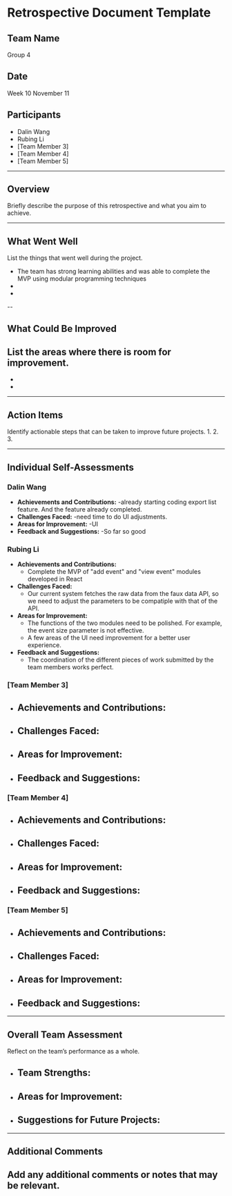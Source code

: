 # Retrospective Document Template

## Team Name
Group 4

## Date
Week 10 November 11

## Participants
- Dalin Wang
- Rubing Li
- [Team Member 3]
- [Team Member 4]
- [Team Member 5]

---

## Overview
Briefly describe the purpose of this retrospective and what you aim to achieve.

---

## What Went Well
List the things that went well during the project.
- The team has strong learning abilities and was able to complete the MVP using modular programming techniques 
-
-

--
## What Could Be Improved
List the areas where there is room for improvement.
-
-
-

---

## Action Items
Identify actionable steps that can be taken to improve future projects.
1.
2.
3.

---

## Individual Self-Assessments
### Dalin Wang
- **Achievements and Contributions:**
  -already starting coding export list feature. And the feature already completed.
- **Challenges Faced:**
  -need time to do UI adjustments.
- **Areas for Improvement:**
  -UI
- **Feedback and Suggestions:**
  -So far so good

### Rubing Li
- **Achievements and Contributions:**
  - Complete the MVP of "add event" and "view event" modules developed in React
- **Challenges Faced:**
  - Our current system fetches the raw data from the faux data API, so we need to adjust the parameters to be compatiple with that of the API.
- **Areas for Improvement:**
  - The functions of the two modules need to be polished. For example, the event size parameter is not effective.
  - A few areas of the UI need improvement for a better user experience.
- **Feedback and Suggestions:**
  - The coordination of the different pieces of work submitted by the team members works perfect. 

### [Team Member 3]
- **Achievements and Contributions:**
  -
- **Challenges Faced:**
  -
- **Areas for Improvement:**
  -
- **Feedback and Suggestions:**
  -

### [Team Member 4]
- **Achievements and Contributions:**
  -
- **Challenges Faced:**
  -
- **Areas for Improvement:**
  -
- **Feedback and Suggestions:**
  -

### [Team Member 5]
- **Achievements and Contributions:**
  -
- **Challenges Faced:**
  -
- **Areas for Improvement:**
  -
- **Feedback and Suggestions:**
  -

---

## Overall Team Assessment
Reflect on the team’s performance as a whole.
- **Team Strengths:**
  -
- **Areas for Improvement:**
  -
- **Suggestions for Future Projects:**
  -

---

## Additional Comments
Add any additional comments or notes that may be relevant.
-
